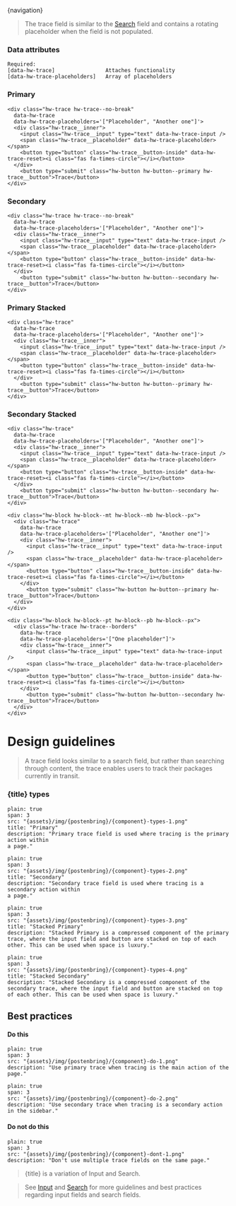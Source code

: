 
{navigation}


> The trace field is similar to the [Search](/Search) field and contains a rotating placeholder when the field is not populated.




### Data attributes
```code
Required:
[data-hw-trace]                Attaches functionality
[data-hw-trace-placeholders]   Array of placeholders
```


### Primary

```html|light,plain,span-4
<div class="hw-trace hw-trace--no-break" 
  data-hw-trace 
  data-hw-trace-placeholders='["Placeholder", "Another one"]'>
  <div class="hw-trace__inner">
    <input class="hw-trace__input" type="text" data-hw-trace-input />
    <span class="hw-trace__placeholder" data-hw-trace-placeholder></span>
    <button type="button" class="hw-trace__button-inside" data-hw-trace-reset><i class="fas fa-times-circle"></i></button>
  </div>
    <button type="submit" class="hw-button hw-button--primary hw-trace__button">Trace</button>
</div>
```

### Secondary

```html|light,plain,span-4
<div class="hw-trace hw-trace--no-break" 
  data-hw-trace 
  data-hw-trace-placeholders='["Placeholder", "Another one"]'>
  <div class="hw-trace__inner">
    <input class="hw-trace__input" type="text" data-hw-trace-input />
    <span class="hw-trace__placeholder" data-hw-trace-placeholder></span>
    <button type="button" class="hw-trace__button-inside" data-hw-trace-reset><i class="fas fa-times-circle"></i></button>
  </div>
    <button type="submit" class="hw-button hw-button--secondary hw-trace__button">Trace</button>
</div>
```

### Primary Stacked

```html|light,plain,span-4
<div class="hw-trace" 
  data-hw-trace 
  data-hw-trace-placeholders='["Placeholder", "Another one"]'>
  <div class="hw-trace__inner">
    <input class="hw-trace__input" type="text" data-hw-trace-input />
    <span class="hw-trace__placeholder" data-hw-trace-placeholder></span>
    <button type="button" class="hw-trace__button-inside" data-hw-trace-reset><i class="fas fa-times-circle"></i></button>
  </div>
    <button type="submit" class="hw-button hw-button--primary hw-trace__button">Trace</button>
</div>
```

### Secondary Stacked

```html|light,plain,span-4
<div class="hw-trace" 
  data-hw-trace 
  data-hw-trace-placeholders='["Placeholder", "Another one"]'>
  <div class="hw-trace__inner">
    <input class="hw-trace__input" type="text" data-hw-trace-input />
    <span class="hw-trace__placeholder" data-hw-trace-placeholder></span>
    <button type="button" class="hw-trace__button-inside" data-hw-trace-reset><i class="fas fa-times-circle"></i></button>
  </div>
    <button type="submit" class="hw-button hw-button--secondary hw-trace__button">Trace</button>
</div>
```




```html|span-6,responsive,light,plain
<div class="hw-block hw-block--mt hw-block--mb hw-block--px">
  <div class="hw-trace" 
    data-hw-trace 
    data-hw-trace-placeholders='["Placeholder", "Another one"]'>
    <div class="hw-trace__inner">
      <input class="hw-trace__input" type="text" data-hw-trace-input />
      <span class="hw-trace__placeholder" data-hw-trace-placeholder></span>
      <button type="button" class="hw-trace__button-inside" data-hw-trace-reset><i class="fas fa-times-circle"></i></button>
    </div>
      <button type="submit" class="hw-button hw-button--primary hw-trace__button">Trace</button>
  </div>
</div>

<div class="hw-block hw-block--pt hw-block--pb hw-block--px">
  <div class="hw-trace hw-trace--borders" 
    data-hw-trace 
    data-hw-trace-placeholders='["One placeholder"]'>
    <div class="hw-trace__inner">
      <input class="hw-trace__input" type="text" data-hw-trace-input />
      <span class="hw-trace__placeholder" data-hw-trace-placeholder></span>
      <button type="button" class="hw-trace__button-inside" data-hw-trace-reset><i class="fas fa-times-circle"></i></button>
    </div>
      <button type="submit" class="hw-button hw-button--secondary hw-trace__button">Trace</button>
  </div>
</div>

```











# Design guidelines

> A trace field looks similar to a search field, but rather than searching through content, the trace enables users to track their packages currently in transit.





### {title} types
```image
plain: true
span: 3
src: "{assets}/img/{postenbring}/{component}-types-1.png"
title: "Primary"
description: "Primary trace field is used where tracing is the primary action within 
a page."
```
```image
plain: true
span: 3
src: "{assets}/img/{postenbring}/{component}-types-2.png"
title: "Secondary"
description: "Secondary trace field is used where tracing is a secondary action within 
a page."
```
```image
plain: true
span: 3
src: "{assets}/img/{postenbring}/{component}-types-3.png"
title: "Stacked Primary"
description: "Stacked Primary is a compressed component of the primary trace, where the input field and button are stacked on top of each other. This can be used when space is luxury."
```
```image
plain: true
span: 3
src: "{assets}/img/{postenbring}/{component}-types-4.png"
title: "Stacked Secondary"
description: "Stacked Secondary is a compressed component of the secondary trace, where the input field and button are stacked on top of each other. This can be used when space is luxury."
```





## Best practices

#### Do this

```image
plain: true
span: 3
src: "{assets}/img/{postenbring}/{component}-do-1.png"
description: "Use primary trace when tracing is the main action of the page."
```
```image
plain: true
span: 3
src: "{assets}/img/{postenbring}/{component}-do-2.png"
description: "Use secondary trace when tracing is a secondary action in the sidebar."
```

#### Do not do this
  
```image
plain: true
span: 3
src: "{assets}/img/{postenbring}/{component}-dont-1.png"
description: "Don't use multiple trace fields on the same page."
```









> {title} is a variation of Input and Search.

> See [Input](/Input#design-guidelines) and [Search](/Search#design-guidelines) for more guidelines and best practices regarding input fields and search fields.

